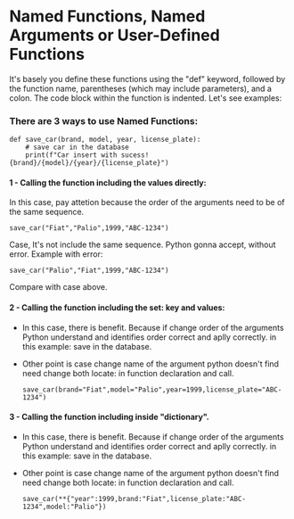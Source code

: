 # Named Functions, Named Arguments or User-Defined Functions

It's basely you define these functions using the "def" keyword, followed by the function name, parentheses (which may include parameters), and a colon. The code block within the function is indented. Let's see examples:

### There are 3 ways to use Named Functions:

```
def save_car(brand, model, year, license_plate):
    # save car in the database
    print(f"Car insert with sucess! {brand}/{model}/{year}/{license_plate}")
```
#### 1 - Calling the function including the values ​​directly:

In this case, pay attetion because the order of the arguments need to be of the same sequence.

```
save_car("Fiat","Palio",1999,"ABC-1234")
```

Case, It's not include the same sequence. Python gonna accept, without error. Example with error:

```
save_car("Palio","Fiat",1999,"ABC-1234")
```

Compare with case above.

#### 2 - Calling the function including the set: key and values:

- In this case, there is benefit. Because if change order of the arguments Python understand and identifies order correct and aplly correctly. in this example: save in the database.

- Other point is case change name of the argument python doesn't find need change both locate: in function declaration and call.

    ```
    save_car(brand="Fiat",model="Palio",year=1999,license_plate="ABC-1234")
    ```

#### 3 - Calling the function including inside "dictionary".

- In this case, there is benefit. Because if change order of the arguments Python understand and identifies order correct and aplly correctly. in this example: save in the database.

- Other point is case change name of the argument python doesn't find need change both locate: in function declaration and call.

    ```
    save_car(**{"year":1999,brand:"Fiat",license_plate:"ABC-1234",model:"Palio"})
    ```
